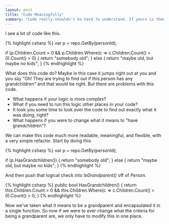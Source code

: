 ```yaml
---
layout: post
title: "Code Meaningfully"
summary: "Code really shouldn't be hard to understand. If yours is then I suggest you are doing something wrong!"
---
```


I see a lot of code like this.

{% highlight csharp %}
var p = repo.GetBy(personId);

if (p.Children.Count > 0 && p.Children.Where(c => c.Children.Count() > 0).Count() > 0)
{
    return "somebody old";
}
else
{
    return "maybe old, but maybe no kids";
}
{% endhighlight %}

What does this code do? Maybe in this case it jumps right out at you and you say "Oh! They are trying to find out if this person has any grandchildren" and that would be right. But there are problems with this code.

- What happens if your logic is more complex?
- What if you need to run this logic other places in your code?
- It took you some time to look over the code to find out exactly what it was doing, right?
- What happens if you were to change what it means to "have grandchildren"?

We can make this code much more readable, meaningful, and flexible, with a very simple refactor. Start by doing this.

{% highlight csharp %}
var p = repo.GetBy(personId);

if (p.HasGrandchildren())
{
    return "somebody old";
}
else
{
    return "maybe old, but maybe no kids";
}
{% endhighlight %}

And then push that logical check into *IsGrandparent()* off of *Person*.

{% highlight csharp %}
public bool HasGrandchildren()
{
    return this.Children.Count > 0 && this.Children.Where(c => c.Children.Count() > 0).Count() > 0;
}
{% endhighlight %}

Now we've taken what it means to be a grandparent and encapsulated it in a single function. So now if we were to ever change what the criteria for being a grandparent are, we only have to modify this in one place. 
